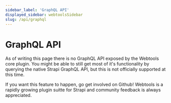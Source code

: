 ```yaml
---
sidebar_label: 'GraphQL API'
displayed_sidebar: webtoolsSidebar
slug: /api/graphql
---
```


# GraphQL API

As of writing this page there is no GraphQL API exposed by the Webtools core plugin. You might be able to still get most of it's functionality by querying the native Strapi GraphQL API, but this is not officially supported at this time.

If you want this feature to happen, go get involved on Github! Webtools is a rapidly growing plugin suitte for Strapi and community feedback is always appreciated.
